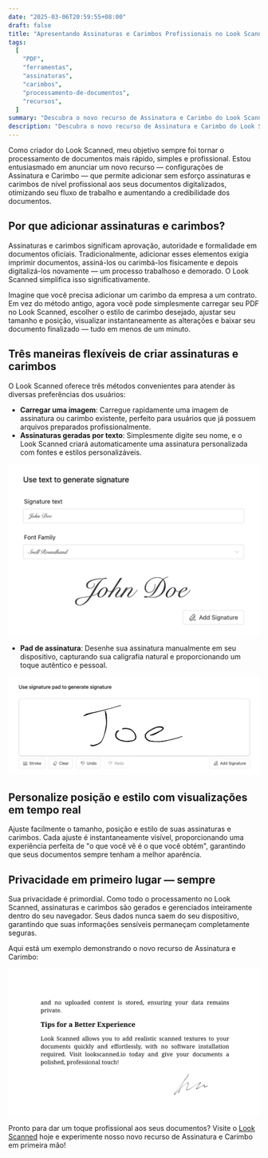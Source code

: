 ```yaml
---
date: "2025-03-06T20:59:55+08:00"
draft: false
title: "Apresentando Assinaturas e Carimbos Profissionais no Look Scanned"
tags:
  [
    "PDF",
    "ferramentas",
    "assinaturas",
    "carimbos",
    "processamento-de-documentos",
    "recursos",
  ]
summary: "Descubra o novo recurso de Assinatura e Carimbo do Look Scanned que permite adicionar assinaturas e carimbos profissionais aos seus documentos diretamente no seu navegador. Conheça os múltiplos métodos de criação de assinaturas, opções de personalização e processamento com foco na privacidade."
description: "Descubra o novo recurso de Assinatura e Carimbo do Look Scanned que permite adicionar assinaturas e carimbos profissionais aos seus documentos diretamente no seu navegador. Conheça os múltiplos métodos de criação de assinaturas, opções de personalização e processamento com foco na privacidade."
---
```


Como criador do Look Scanned, meu objetivo sempre foi tornar o processamento de documentos mais rápido, simples e profissional. Estou entusiasmado em anunciar um novo recurso — configurações de Assinatura e Carimbo — que permite adicionar sem esforço assinaturas e carimbos de nível profissional aos seus documentos digitalizados, otimizando seu fluxo de trabalho e aumentando a credibilidade dos documentos.

## Por que adicionar assinaturas e carimbos?

Assinaturas e carimbos significam aprovação, autoridade e formalidade em documentos oficiais. Tradicionalmente, adicionar esses elementos exigia imprimir documentos, assiná-los ou carimbá-los fisicamente e depois digitalizá-los novamente — um processo trabalhoso e demorado. O Look Scanned simplifica isso significativamente.

Imagine que você precisa adicionar um carimbo da empresa a um contrato. Em vez do método antigo, agora você pode simplesmente carregar seu PDF no Look Scanned, escolher o estilo de carimbo desejado, ajustar seu tamanho e posição, visualizar instantaneamente as alterações e baixar seu documento finalizado — tudo em menos de um minuto.

## Três maneiras flexíveis de criar assinaturas e carimbos

O Look Scanned oferece três métodos convenientes para atender às diversas preferências dos usuários:

- **Carregar uma imagem**: Carregue rapidamente uma imagem de assinatura ou carimbo existente, perfeito para usuários que já possuem arquivos preparados profissionalmente.
- **Assinaturas geradas por texto**: Simplesmente digite seu nome, e o Look Scanned criará automaticamente uma assinatura personalizada com fontes e estilos personalizáveis.

![Exemplo de assinatura gerada por texto](./use-text-to-generate-signature-example.webp)

- **Pad de assinatura**: Desenhe sua assinatura manualmente em seu dispositivo, capturando sua caligrafia natural e proporcionando um toque autêntico e pessoal.

![Exemplo de pad de assinatura](./use-signature-pad-to-generate-signature-example.webp)

## Personalize posição e estilo com visualizações em tempo real

Ajuste facilmente o tamanho, posição e estilo de suas assinaturas e carimbos. Cada ajuste é instantaneamente visível, proporcionando uma experiência perfeita de "o que você vê é o que você obtém", garantindo que seus documentos sempre tenham a melhor aparência.

## Privacidade em primeiro lugar — sempre

Sua privacidade é primordial. Como todo o processamento no Look Scanned, assinaturas e carimbos são gerados e gerenciados inteiramente dentro do seu navegador. Seus dados nunca saem do seu dispositivo, garantindo que suas informações sensíveis permaneçam completamente seguras.

Aqui está um exemplo demonstrando o novo recurso de Assinatura e Carimbo:

![Exemplo de assinatura e carimbo](./signature-and-stamp-example.webp)

Pronto para dar um toque profissional aos seus documentos? Visite o [Look Scanned](https://lookscanned.io) hoje e experimente nosso novo recurso de Assinatura e Carimbo em primeira mão!
